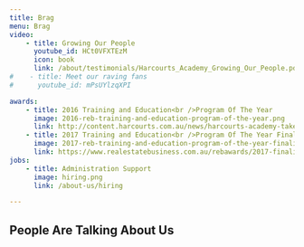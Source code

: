 ```yaml
---
title: Brag
menu: Brag
video:
    - title: Growing Our People
      youtube_id: HCt0VFXTEzM
      icon: book
      link: /about/testimonials/Harcourts_Academy_Growing_Our_People.pdf
#    - title: Meet our raving fans
#      youtube_id: mPsUYlzqXPI

awards:
    - title: 2016 Training and Education<br />Program Of The Year
      image: 2016-reb-training-and-education-program-of-the-year.png
      link: http://content.harcourts.com.au/news/harcourts-academy-takes-out-top-award
    - title: 2017 Training and Education<br />Program Of The Year Finalist
      image: 2017-reb-training-and-education-program-of-the-year-finalist.png
      link: https://www.realestatebusiness.com.au/rebawards/2017-finalists
jobs:
    - title: Administration Support
      image: hiring.png
      link: /about-us/hiring

---
```


## People Are Talking About Us
